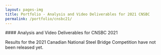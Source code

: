 ```yaml
---
layout: pages-img
title: Portfolio - Analysis and Video Deliverables for 2021 CNSBC
permalink: /portfolio/cnsbc21/
---
```


<meta name="viewport" content="width=device-width, initial-scale=1">
#### Analysis and Video Deliverables for CNSBC 2021

Results for the 2021 Canadian National Steel Bridge Competition have not been released yet.

<script src="/assets/js/modal.js"></script> 
